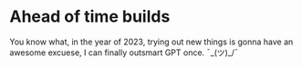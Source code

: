 # Ahead of time builds

You know what, in the year of 2023, trying out new things is gonna have an awesome excuese, I can finally outsmart GPT once. ¯\_(ツ)_/¯